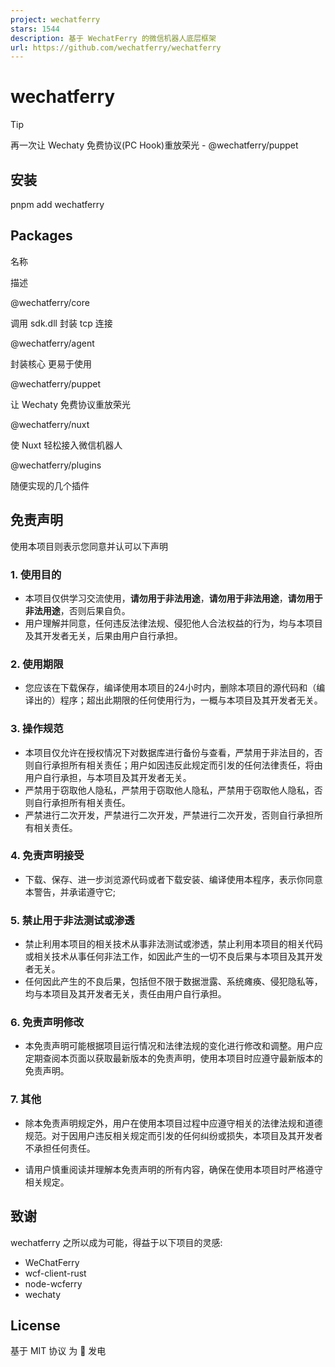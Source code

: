 ```yaml
---
project: wechatferry
stars: 1544
description: 基于 WechatFerry 的微信机器人底层框架
url: https://github.com/wechatferry/wechatferry
---
```


wechatferry
===========

Tip

再一次让 Wechaty 免费协议(PC Hook)重放荣光 - @wechatferry/puppet

安装
--

pnpm add wechatferry

Packages
--------

名称

描述

@wechatferry/core

调用 sdk.dll 封装 tcp 连接

@wechatferry/agent

封装核心 更易于使用

@wechatferry/puppet

让 Wechaty 免费协议重放荣光

@wechatferry/nuxt

使 Nuxt 轻松接入微信机器人

@wechatferry/plugins

随便实现的几个插件

免责声明
----

使用本项目则表示您同意并认可以下声明

### 1\. 使用目的

-   本项目仅供学习交流使用，**请勿用于非法用途**，**请勿用于非法用途**，**请勿用于非法用途**，否则后果自负。
-   用户理解并同意，任何违反法律法规、侵犯他人合法权益的行为，均与本项目及其开发者无关，后果由用户自行承担。

### 2\. 使用期限

-   您应该在下载保存，编译使用本项目的24小时内，删除本项目的源代码和（编译出的）程序；超出此期限的任何使用行为，一概与本项目及其开发者无关。

### 3\. 操作规范

-   本项目仅允许在授权情况下对数据库进行备份与查看，严禁用于非法目的，否则自行承担所有相关责任；用户如因违反此规定而引发的任何法律责任，将由用户自行承担，与本项目及其开发者无关。
-   严禁用于窃取他人隐私，严禁用于窃取他人隐私，严禁用于窃取他人隐私，否则自行承担所有相关责任。
-   严禁进行二次开发，严禁进行二次开发，严禁进行二次开发，否则自行承担所有相关责任。

### 4\. 免责声明接受

-   下载、保存、进一步浏览源代码或者下载安装、编译使用本程序，表示你同意本警告，并承诺遵守它;

### 5\. 禁止用于非法测试或渗透

-   禁止利用本项目的相关技术从事非法测试或渗透，禁止利用本项目的相关代码或相关技术从事任何非法工作，如因此产生的一切不良后果与本项目及其开发者无关。
-   任何因此产生的不良后果，包括但不限于数据泄露、系统瘫痪、侵犯隐私等，均与本项目及其开发者无关，责任由用户自行承担。

### 6\. 免责声明修改

-   本免责声明可能根据项目运行情况和法律法规的变化进行修改和调整。用户应定期查阅本页面以获取最新版本的免责声明，使用本项目时应遵守最新版本的免责声明。

### 7\. 其他

-   除本免责声明规定外，用户在使用本项目过程中应遵守相关的法律法规和道德规范。对于因用户违反相关规定而引发的任何纠纷或损失，本项目及其开发者不承担任何责任。
    
-   请用户慎重阅读并理解本免责声明的所有内容，确保在使用本项目时严格遵守相关规定。
    

致谢
--

wechatferry 之所以成为可能，得益于以下项目的灵感:

-   WeChatFerry
-   wcf-client-rust
-   node-wcferry
-   wechaty

License
-------

基于 MIT 协议 为 💖 发电
